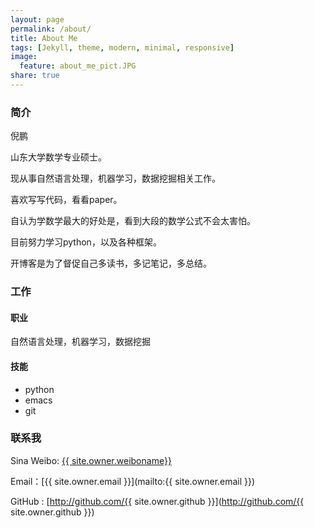 ```yaml
---
layout: page
permalink: /about/
title: About Me
tags: [Jekyll, theme, modern, minimal, responsive]
image:
  feature: about_me_pict.JPG
share: true
---
```

### 简介

倪鹏

山东大学数学专业硕士。

现从事自然语言处理，机器学习，数据挖掘相关工作。

喜欢写写代码，看看paper。

自认为学数学最大的好处是，看到大段的数学公式不会太害怕。

目前努力学习python，以及各种框架。

开博客是为了督促自己多读书，多记笔记，多总结。


### 工作

#### 职业

自然语言处理，机器学习，数据挖掘

#### 技能

* python
* emacs
* git

### 联系我

Sina Weibo: [{{ site.owner.weiboname}}]( http://weibo.com/{{site.weiboid}})

Email：[{{ site.owner.email }}](mailto:{{ site.owner.email }})

GitHub : [http://github.com/{{ site.owner.github }}](http://github.com/{{ site.owner.github }})
